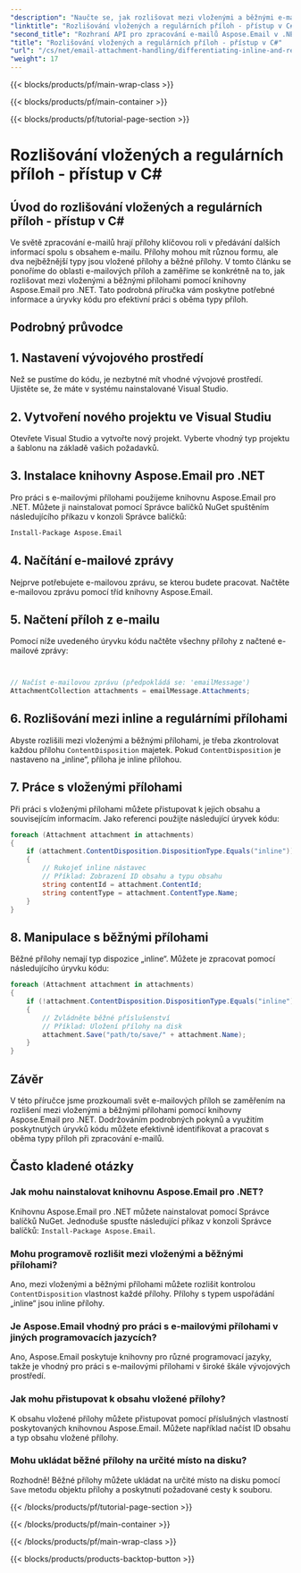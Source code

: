 ```yaml
---
"description": "Naučte se, jak rozlišovat mezi vloženými a běžnými e-mailovými přílohami pomocí Aspose.Email pro .NET. Komplexní průvodce s příklady kódu."
"linktitle": "Rozlišování vložených a regulárních příloh - přístup v C#"
"second_title": "Rozhraní API pro zpracování e-mailů Aspose.Email v .NET"
"title": "Rozlišování vložených a regulárních příloh - přístup v C#"
"url": "/cs/net/email-attachment-handling/differentiating-inline-and-regular-attachments-csharp-approach/"
"weight": 17
---
```


{{< blocks/products/pf/main-wrap-class >}}

{{< blocks/products/pf/main-container >}}

{{< blocks/products/pf/tutorial-page-section >}}

# Rozlišování vložených a regulárních příloh - přístup v C#


## Úvod do rozlišování vložených a regulárních příloh - přístup v C#

Ve světě zpracování e-mailů hrají přílohy klíčovou roli v předávání dalších informací spolu s obsahem e-mailu. Přílohy mohou mít různou formu, ale dva nejběžnější typy jsou vložené přílohy a běžné přílohy. V tomto článku se ponoříme do oblasti e-mailových příloh a zaměříme se konkrétně na to, jak rozlišovat mezi vloženými a běžnými přílohami pomocí knihovny Aspose.Email pro .NET. Tato podrobná příručka vám poskytne potřebné informace a úryvky kódu pro efektivní práci s oběma typy příloh.

## Podrobný průvodce

## 1. Nastavení vývojového prostředí

Než se pustíme do kódu, je nezbytné mít vhodné vývojové prostředí. Ujistěte se, že máte v systému nainstalované Visual Studio.

## 2. Vytvoření nového projektu ve Visual Studiu

Otevřete Visual Studio a vytvořte nový projekt. Vyberte vhodný typ projektu a šablonu na základě vašich požadavků.

## 3. Instalace knihovny Aspose.Email pro .NET

Pro práci s e-mailovými přílohami použijeme knihovnu Aspose.Email pro .NET. Můžete ji nainstalovat pomocí Správce balíčků NuGet spuštěním následujícího příkazu v konzoli Správce balíčků:

```bash
Install-Package Aspose.Email
```

## 4. Načítání e-mailové zprávy

Nejprve potřebujete e-mailovou zprávu, se kterou budete pracovat. Načtěte e-mailovou zprávu pomocí tříd knihovny Aspose.Email.

## 5. Načtení příloh z e-mailu

Pomocí níže uvedeného úryvku kódu načtěte všechny přílohy z načtené e-mailové zprávy:

```csharp


// Načíst e-mailovou zprávu (předpokládá se: 'emailMessage')
AttachmentCollection attachments = emailMessage.Attachments;
```

## 6. Rozlišování mezi inline a regulárními přílohami

Abyste rozlišili mezi vloženými a běžnými přílohami, je třeba zkontrolovat každou přílohu `ContentDisposition` majetek. Pokud `ContentDisposition` je nastaveno na „inline“, příloha je inline přílohou.

## 7. Práce s vloženými přílohami

Při práci s vloženými přílohami můžete přistupovat k jejich obsahu a souvisejícím informacím. Jako referenci použijte následující úryvek kódu:

```csharp
foreach (Attachment attachment in attachments)
{
    if (attachment.ContentDisposition.DispositionType.Equals("inline"))
    {
        // Rukojeť inline nástavec
        // Příklad: Zobrazení ID obsahu a typu obsahu
        string contentId = attachment.ContentId;
        string contentType = attachment.ContentType.Name;
    }
}
```

## 8. Manipulace s běžnými přílohami

Běžné přílohy nemají typ dispozice „inline“. Můžete je zpracovat pomocí následujícího úryvku kódu:

```csharp
foreach (Attachment attachment in attachments)
{
    if (!attachment.ContentDisposition.DispositionType.Equals("inline"))
    {
        // Zvládněte běžné příslušenství
        // Příklad: Uložení přílohy na disk
        attachment.Save("path/to/save/" + attachment.Name);
    }
}
```

## Závěr

V této příručce jsme prozkoumali svět e-mailových příloh se zaměřením na rozlišení mezi vloženými a běžnými přílohami pomocí knihovny Aspose.Email pro .NET. Dodržováním podrobných pokynů a využitím poskytnutých úryvků kódu můžete efektivně identifikovat a pracovat s oběma typy příloh při zpracování e-mailů.

## Často kladené otázky

### Jak mohu nainstalovat knihovnu Aspose.Email pro .NET?

Knihovnu Aspose.Email pro .NET můžete nainstalovat pomocí Správce balíčků NuGet. Jednoduše spusťte následující příkaz v konzoli Správce balíčků: `Install-Package Aspose.Email`.

### Mohu programově rozlišit mezi vloženými a běžnými přílohami?

Ano, mezi vloženými a běžnými přílohami můžete rozlišit kontrolou `ContentDisposition` vlastnost každé přílohy. Přílohy s typem uspořádání „inline“ jsou inline přílohy.

### Je Aspose.Email vhodný pro práci s e-mailovými přílohami v jiných programovacích jazycích?

Ano, Aspose.Email poskytuje knihovny pro různé programovací jazyky, takže je vhodný pro práci s e-mailovými přílohami v široké škále vývojových prostředí.

### Jak mohu přistupovat k obsahu vložené přílohy?

K obsahu vložené přílohy můžete přistupovat pomocí příslušných vlastností poskytovaných knihovnou Aspose.Email. Můžete například načíst ID obsahu a typ obsahu vložené přílohy.

### Mohu ukládat běžné přílohy na určité místo na disku?

Rozhodně! Běžné přílohy můžete ukládat na určité místo na disku pomocí `Save` metodu objektu přílohy a poskytnutí požadované cesty k souboru.

{{< /blocks/products/pf/tutorial-page-section >}}

{{< /blocks/products/pf/main-container >}}

{{< /blocks/products/pf/main-wrap-class >}}

{{< blocks/products/products-backtop-button >}}